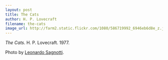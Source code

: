 ```yaml
---
layout: post
title: The Cats
author: H. P. Lovecraft
filename: the-cats
image_url: http://farm2.static.flickr.com/1080/586719992_6946eb6d8e_z.jpg
---
```


_The Cats_.  H. P. Lovecraft.  1977.

Photo by [Leonardo Sagnotti](http://www.flickr.com/photos/leosagnotti/586719992/).

